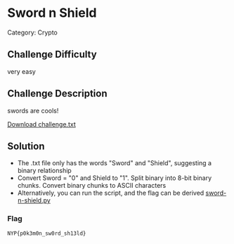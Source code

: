 # Sword n Shield

Category: Crypto

## Challenge Difficulty
very easy

## Challenge Description
swords are cools!

[Download challenge.txt](https://github.com/Diablo2912/CTF-Writeups/blob/main/NYP%20InfoSec%20June%20CTF%202025/.files/challenge.txt)

## Solution

- The .txt file only has the words "Sword" and "Shield", suggesting a binary relationship
- Convert Sword = "0" and Shield to "1". Split binary into 8-bit binary chunks. Convert binary chunks to ASCII characters
- Alternatively, you can run the script, and the flag can be derived
[sword-n-shield.py](https://github.com/Diablo2912/CTF-Writeups/blob/main/NYP%20InfoSec%20June%20CTF%202025/.files/sword-n-shield.py)


### Flag
    NYP{p0k3m0n_sw0rd_sh13ld}

